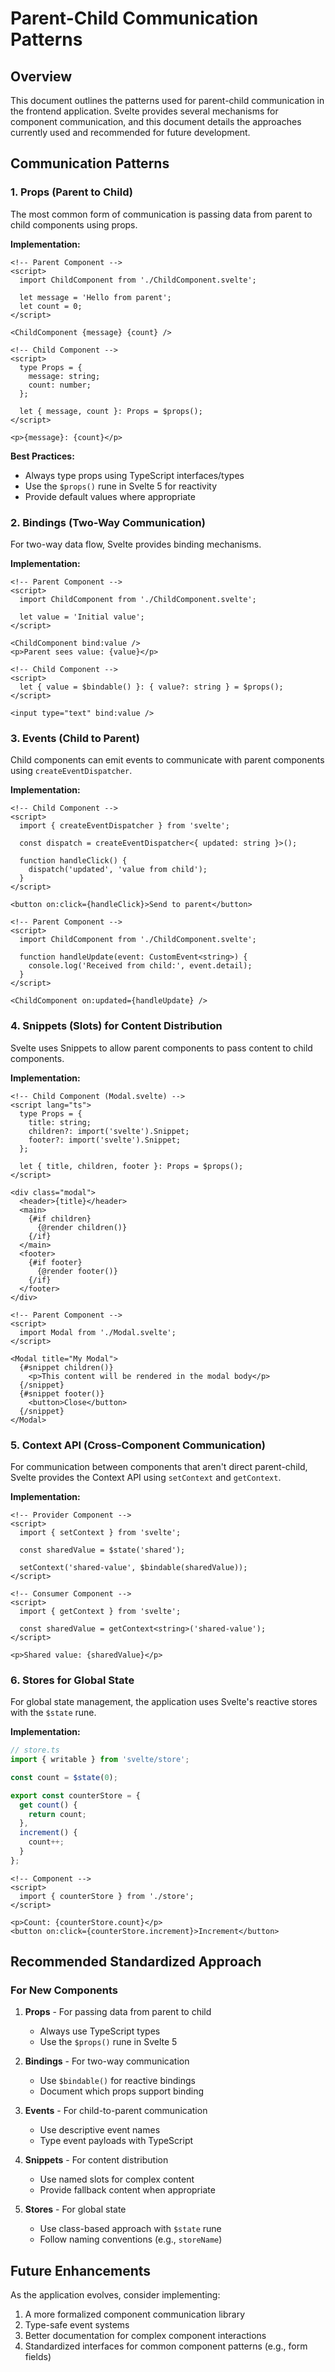 # Parent-Child Communication Patterns

## Overview

This document outlines the patterns used for parent-child communication in the frontend application. Svelte provides several mechanisms for component communication, and this document details the approaches currently used and recommended for future development.

## Communication Patterns

### 1. Props (Parent to Child)

The most common form of communication is passing data from parent to child components using props.

**Implementation:**
```svelte
<!-- Parent Component -->
<script>
  import ChildComponent from './ChildComponent.svelte';
  
  let message = 'Hello from parent';
  let count = 0;
</script>

<ChildComponent {message} {count} />
```

```svelte
<!-- Child Component -->
<script>
  type Props = {
    message: string;
    count: number;
  };

  let { message, count }: Props = $props();
</script>

<p>{message}: {count}</p>
```

**Best Practices:**
- Always type props using TypeScript interfaces/types
- Use the `$props()` rune in Svelte 5 for reactivity
- Provide default values where appropriate

### 2. Bindings (Two-Way Communication)

For two-way data flow, Svelte provides binding mechanisms.

**Implementation:**
```svelte
<!-- Parent Component -->
<script>
  import ChildComponent from './ChildComponent.svelte';
  
  let value = 'Initial value';
</script>

<ChildComponent bind:value />
<p>Parent sees value: {value}</p>
```

```svelte
<!-- Child Component -->
<script>
  let { value = $bindable() }: { value?: string } = $props();
</script>

<input type="text" bind:value />
```

### 3. Events (Child to Parent)

Child components can emit events to communicate with parent components using `createEventDispatcher`.

**Implementation:**
```svelte
<!-- Child Component -->
<script>
  import { createEventDispatcher } from 'svelte';
  
  const dispatch = createEventDispatcher<{ updated: string }>();
  
  function handleClick() {
    dispatch('updated', 'value from child');
  }
</script>

<button on:click={handleClick}>Send to parent</button>
```

```svelte
<!-- Parent Component -->
<script>
  import ChildComponent from './ChildComponent.svelte';
  
  function handleUpdate(event: CustomEvent<string>) {
    console.log('Received from child:', event.detail);
  }
</script>

<ChildComponent on:updated={handleUpdate} />
```

### 4. Snippets (Slots) for Content Distribution

Svelte uses Snippets to allow parent components to pass content to child components.

**Implementation:**
```svelte
<!-- Child Component (Modal.svelte) -->
<script lang="ts">
  type Props = {
    title: string;
    children?: import('svelte').Snippet;
    footer?: import('svelte').Snippet;
  };
  
  let { title, children, footer }: Props = $props();
</script>

<div class="modal">
  <header>{title}</header>
  <main>
    {#if children}
      {@render children()}
    {/if}
  </main>
  <footer>
    {#if footer}
      {@render footer()}
    {/if}
  </footer>
</div>
```

```svelte
<!-- Parent Component -->
<script>
  import Modal from './Modal.svelte';
</script>

<Modal title="My Modal">
  {#snippet children()}
    <p>This content will be rendered in the modal body</p>
  {/snippet}
  {#snippet footer()}
    <button>Close</button>
  {/snippet}
</Modal>
```

### 5. Context API (Cross-Component Communication)

For communication between components that aren't direct parent-child, Svelte provides the Context API using `setContext` and `getContext`.

**Implementation:**
```svelte
<!-- Provider Component -->
<script>
  import { setContext } from 'svelte';
  
  const sharedValue = $state('shared');
  
  setContext('shared-value', $bindable(sharedValue));
</script>
```

```svelte
<!-- Consumer Component -->
<script>
  import { getContext } from 'svelte';
  
  const sharedValue = getContext<string>('shared-value');
</script>

<p>Shared value: {sharedValue}</p>
```

### 6. Stores for Global State

For global state management, the application uses Svelte's reactive stores with the `$state` rune.

**Implementation:**
```typescript
// store.ts
import { writable } from 'svelte/store';

const count = $state(0);

export const counterStore = {
  get count() {
    return count;
  },
  increment() {
    count++;
  }
};
```

```svelte
<!-- Component -->
<script>
  import { counterStore } from './store';
</script>

<p>Count: {counterStore.count}</p>
<button on:click={counterStore.increment}>Increment</button>
```

## Recommended Standardized Approach

### For New Components

1. **Props** - For passing data from parent to child
   - Always use TypeScript types
   - Use the `$props()` rune in Svelte 5

2. **Bindings** - For two-way communication
   - Use `$bindable()` for reactive bindings
   - Document which props support binding

3. **Events** - For child-to-parent communication
   - Use descriptive event names
   - Type event payloads with TypeScript

4. **Snippets** - For content distribution
   - Use named slots for complex content
   - Provide fallback content when appropriate

5. **Stores** - For global state
   - Use class-based approach with `$state` rune
   - Follow naming conventions (e.g., `storeName`)

## Future Enhancements

As the application evolves, consider implementing:

1. A more formalized component communication library
2. Type-safe event systems
3. Better documentation for complex component interactions
4. Standardized interfaces for common component patterns (e.g., form fields)